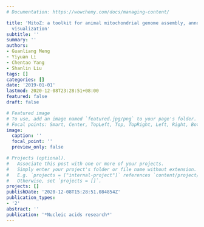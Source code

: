 ```yaml
---
# Documentation: https://wowchemy.com/docs/managing-content/

title: 'MitoZ: a toolkit for animal mitochondrial genome assembly, annotation and
  visualization'
subtitle: ''
summary: ''
authors:
- Guanliang Meng
- Yiyuan Li
- Chentao Yang
- Shanlin Liu
tags: []
categories: []
date: '2019-01-01'
lastmod: 2020-12-08T23:28:51+08:00
featured: false
draft: false

# Featured image
# To use, add an image named `featured.jpg/png` to your page's folder.
# Focal points: Smart, Center, TopLeft, Top, TopRight, Left, Right, BottomLeft, Bottom, BottomRight.
image:
  caption: ''
  focal_point: ''
  preview_only: false

# Projects (optional).
#   Associate this post with one or more of your projects.
#   Simply enter your project's folder or file name without extension.
#   E.g. `projects = ["internal-project"]` references `content/project/deep-learning/index.md`.
#   Otherwise, set `projects = []`.
projects: []
publishDate: '2020-12-08T15:28:51.084854Z'
publication_types:
- '2'
abstract: ''
publication: '*Nucleic acids research*'
---
```

